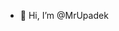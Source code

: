 - 👋 Hi, I’m @MrUpadek


<!---
MrUpadek/MrUpadek is a ✨ special ✨ repository because its `README.md` (this file) appears on your GitHub profile.
You can click the Preview link to take a look at your changes.
--->
